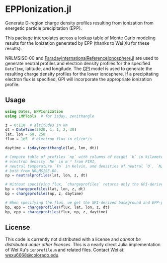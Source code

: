 # EPPIonization.jl

Generate D-region charge density profiles resulting from ionization from energetic particle precipitation (EPP).

This package interpolates across a lookup table of Monte Carlo modeling results for the ionization generated by EPP (thanks to Wei Xu for these results).

NRLMSISE-00 and [FaradayInternationalReferenceIonosphere.jl](https://github.com/fgasdia/FaradayInternationalReferenceIonosphere.jl) are used to generate neutral profiles and electron density profiles for the specified `DateTime`, latitude, and longitude. The [GPI](https://github.com/fgasdia/GPILowerIonosphere.jl) model is used to generate the resulting charge density profiles for the lower ionosphere. If a precipitating electron flux is specified, GPI will incorporate the appropriate ionization profile. 

## Usage

```julia
using Dates, EPPIonization
using LMPTools  # for isday, zenithangle

z = 0:110  # altitudes in km
dt = DateTime(2020, 1, 1, 2, 30)
lat, lon = 60, 258
flux = 1e5  # electron flux in el/cm²/s

daytime = isday(zenithangle(lat, lon, dt))

# Compute table of profiles `np` with columns of height `h` in kilometers,
# electron density `Ne` in m⁻³ from FIRI,
# neutral temperature `Tn` in Kelvin, and densities of neutral `O`, `N2`, and `O2` in m⁻³,
# both from NRLMSISE-00.
np = neutralprofiles(lat, lon, z, dt)

# Without specifying flux, `chargeprofiles` returns only the GPI-derived background profiles.
bp = chargeprofiles(lat, lon, z, dt)
bp = chargeprofiles(np, z, daytime)

# When specifying the flux, we get the GPI-derived background and EPP-perturbed profiles.
bp, epp = chargeprofiles(flux, lat, lon, z, dt)
bp, epp = chargeprofiles(flux, np, z, daytime)
```

## License

This code is currently not distributed with a license and _cannot be distributed under other licenses_. This is a nearly direct Julia implementation of Wei Xu's `ionprofile.m` and related files. Contact Wei at: wexu6668@colorado.edu.
